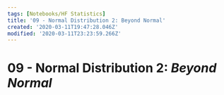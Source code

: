 ```yaml
---
tags: [Notebooks/HF Statistics]
title: '09 - Normal Distribution 2: Beyond Normal'
created: '2020-03-11T19:47:28.046Z'
modified: '2020-03-11T23:23:59.266Z'
---
```


# 09 - Normal Distribution 2: *Beyond Normal*
